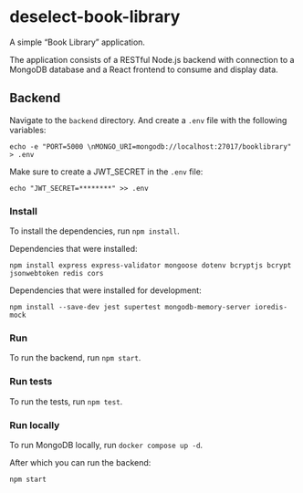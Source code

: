 # deselect-book-library

A simple “Book Library” application.

The application consists of a RESTful Node.js backend with connection to a MongoDB database and a React frontend to consume and display data.

## Backend

Navigate to the `backend` directory. And create a `.env` file with the following variables:

```
echo -e "PORT=5000 \nMONGO_URI=mongodb://localhost:27017/booklibrary" > .env
```

Make sure to create a JWT_SECRET in the `.env` file:

```
echo "JWT_SECRET=********" >> .env
```

### Install

To install the dependencies, run `npm install`.

Dependencies that were installed:

```
npm install express express-validator mongoose dotenv bcryptjs bcrypt jsonwebtoken redis cors
```

Dependencies that were installed for development:

```
npm install --save-dev jest supertest mongodb-memory-server ioredis-mock
```

### Run

To run the backend, run `npm start`.

### Run tests

To run the tests, run `npm test`.    

### Run locally

To run MongoDB locally, run `docker compose up -d`.

After which you can run the backend:

```
npm start
```
